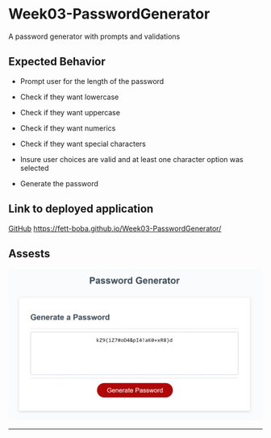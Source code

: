 # Week03-PasswordGenerator

A password generator with prompts and validations


## Expected Behavior

* Prompt user for the length of the password

* Check if they want lowercase

* Check if they want uppercase

* Check if they want numerics

* Check if they want special characters

* Insure user choices are valid and at least one character option was selected

* Generate the password

## Link to deployed application

[GitHub](https://fett-boba.github.io/Week03-PasswordGenerator/) https://fett-boba.github.io/Week03-PasswordGenerator/


## Assests

![Screen capture demonstrating the generation of a password](img/screenprint.PNG)

---